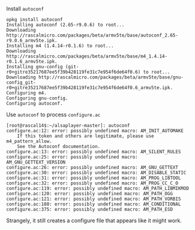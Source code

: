 Install `autoconf`

    opkg install autoconf
    Installing autoconf (2.65-r9.0.6) to root...
    Downloading http://rascalmicro.com/packages/beta/armv5te/base/autoconf_2.65-r9.0.6_armv5te.ipk.
    Installing m4 (1.4.14-r0.1.6) to root...
    Downloading http://rascalmicro.com/packages/beta/armv5te/base/m4_1.4.14-r0.1.6_armv5te.ipk.
    Installing gnu-config (git-r0+gitre35217687ee5f39b428119fe31c7e954f6de64f0.6) to root...
    Downloading http://rascalmicro.com/packages/beta/armv5te/base/gnu-config_git-r0+gitre35217687ee5f39b428119fe31c7e954f6de64f0.6_armv5te.ipk.
    Configuring m4.
    Configuring gnu-config.
    Configuring autoconf.

Use `autoconf` to process `configure.ac`

    [root@rascal14$:~/alsaplayer-master]: autoconf
    configure.ac:12: error: possibly undefined macro: AM_INIT_AUTOMAKE
        If this token and others are legitimate, please use m4_pattern_allow.
        See the Autoconf documentation.
    configure.ac:13: error: possibly undefined macro: AM_SILENT_RULES
    configure.ac:25: error: possibly undefined macro: AM_GNU_GETTEXT_VERSION
    configure.ac:26: error: possibly undefined macro: AM_GNU_GETTEXT
    configure.ac:30: error: possibly undefined macro: AM_DISABLE_STATIC
    configure.ac:31: error: possibly undefined macro: AM_PROG_LIBTOOL
    configure.ac:32: error: possibly undefined macro: AM_PROG_CC_C_O
    configure.ac:119: error: possibly undefined macro: AM_PATH_LIBMIKMOD
    configure.ac:120: error: possibly undefined macro: AM_PATH_OGG
    configure.ac:121: error: possibly undefined macro: AM_PATH_VORBIS
    configure.ac:180: error: possibly undefined macro: AM_CONDITIONAL
    configure.ac:375: error: possibly undefined macro: AM_PATH_ESD

Strangely, it still creates a configure file that appears like it might work.
